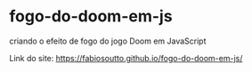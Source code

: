 # fogo-do-doom-em-js
criando o efeito de fogo do jogo Doom em JavaScript

Link do site: https://fabiosoutto.github.io/fogo-do-doom-em-js/

